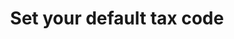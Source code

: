 ---
title: "Set your default tax code"
name: "sourcemeta_apifact_syspro"
key: "param_default_tax_code"
description: "Order setting: Default tax code to use in the orders for line items with tax line code 'taxed'"
user_friendly_description: ""
default: ""
values: []
tags: [sourcemeta,apifact,syspro]
type: "meta"
process: "orders"
headless: true
---